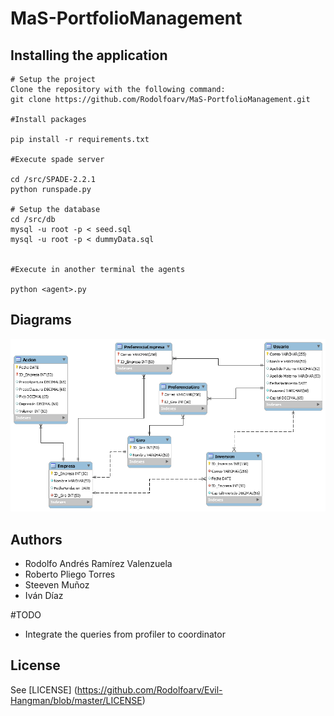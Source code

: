 # MaS-PortfolioManagement

## Installing the application
    # Setup the project
    Clone the repository with the following command:
    git clone https://github.com/Rodolfoarv/MaS-PortfolioManagement.git

    #Install packages

    pip install -r requirements.txt

    #Execute spade server

    cd /src/SPADE-2.2.1
    python runspade.py

    # Setup the database
    cd /src/db
    mysql -u root -p < seed.sql
    mysql -u root -p < dummyData.sql


    #Execute in another terminal the agents

    python <agent>.py

## Diagrams

![](https://github.com/Rodolfoarv/MaS-PortfolioManagement/blob/master/doc/img/PortafolioInversiones.png)

## Authors

- Rodolfo Andrés Ramírez Valenzuela
- Roberto Pliego Torres
- Steeven Muñoz
- Iván Díaz

#TODO

- Integrate the queries from profiler to coordinator

## License

See [LICENSE] (https://github.com/Rodolfoarv/Evil-Hangman/blob/master/LICENSE)
